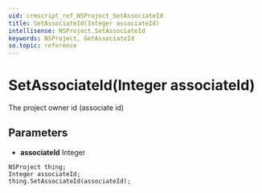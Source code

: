 ```yaml
---
uid: crmscript_ref_NSProject_SetAssociateId
title: SetAssociateId(Integer associateId)
intellisense: NSProject.SetAssociateId
keywords: NSProject, GetAssociateId
so.topic: reference
---
```


# SetAssociateId(Integer associateId)

The project owner id (associate id)

## Parameters

* **associateId** Integer

```crmscript
NSProject thing;
Integer associateId;
thing.SetAssociateId(associateId);
```

